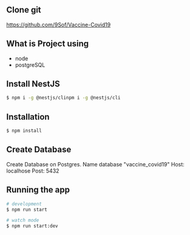 ## Clone git 
https://github.com/9Sof/Vaccine-Covid19

## What is Project using
- node
- postgreSQL

## Install NestJS

```bash
$ npm i -g @nestjs/clinpm i -g @nestjs/cli
```

## Installation

```bash
$ npm install
```

## Create Database
Create Database on Postgres. Name database "vaccine_covid19"
Host: localhose
Post: 5432

## Running the app

```bash
# development
$ npm run start

# watch mode
$ npm run start:dev
```

